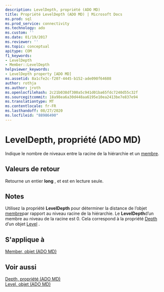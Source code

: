 ```yaml
---
description: LevelDepth, propriété (ADO MD)
title: Propriété LevelDepth (ADO MD) | Microsoft Docs
ms.prod: sql
ms.prod_service: connectivity
ms.technology: ado
ms.custom: ''
ms.date: 01/19/2017
ms.reviewer: ''
ms.topic: conceptual
apitype: COM
f1_keywords:
- LevelDepth
- Member::LevelDepth
helpviewer_keywords:
- LevelDepth property [ADO MD]
ms.assetid: 8a1cfe2c-f207-4445-b152-ade090f64608
author: rothja
ms.author: jroth
ms.openlocfilehash: 2c21b038df300a5c941d01ba65fdc7240d55c32f
ms.sourcegitcommit: 18a98ea6a30d448aa6195e10ea2413be7e837e94
ms.translationtype: MT
ms.contentlocale: fr-FR
ms.lasthandoff: 08/27/2020
ms.locfileid: "88986490"
---
```

# <a name="leveldepth-property-ado-md"></a>LevelDepth, propriété (ADO MD)
Indique le nombre de niveaux entre la racine de la hiérarchie et un [membre](./member-object-ado-md.md).  
  
## <a name="return-values"></a>Valeurs de retour  
 Retourne un entier **long** , et est en lecture seule.  
  
## <a name="remarks"></a>Notes  
 Utilisez la propriété **LevelDepth** pour déterminer la distance de l’objet [membre](./member-object-ado-md.md)par rapport au niveau racine de la hiérarchie. Le **LevelDepth**d’un membre au niveau de la racine est 0. Cela correspond à la propriété [Depth](./depth-property-ado-md.md) d’un objet [Level](./level-object-ado-md.md) .  
  
## <a name="applies-to"></a>S'applique à  
 [Member, objet (ADO MD)](./member-object-ado-md.md)  
  
## <a name="see-also"></a>Voir aussi  
 [Depth, propriété (ADO MD)](./depth-property-ado-md.md)   
 [Level, objet (ADO MD)](./level-object-ado-md.md)